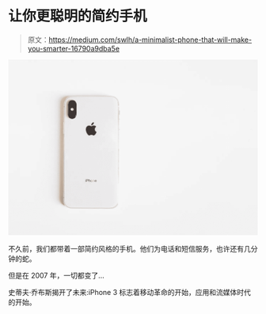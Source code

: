 # 让你更聪明的简约手机

> 原文：<https://medium.com/swlh/a-minimalist-phone-that-will-make-you-smarter-16790a9dba5e>

![](img/353fae5f67f890b2bdb785843d35b66a.png)

不久前，我们都带着一部简约风格的手机。他们为电话和短信服务，也许还有几分钟的蛇。

但是在 2007 年，一切都变了…

史蒂夫·乔布斯揭开了未来:iPhone 3 标志着移动革命的开始，应用和流媒体时代的开始。